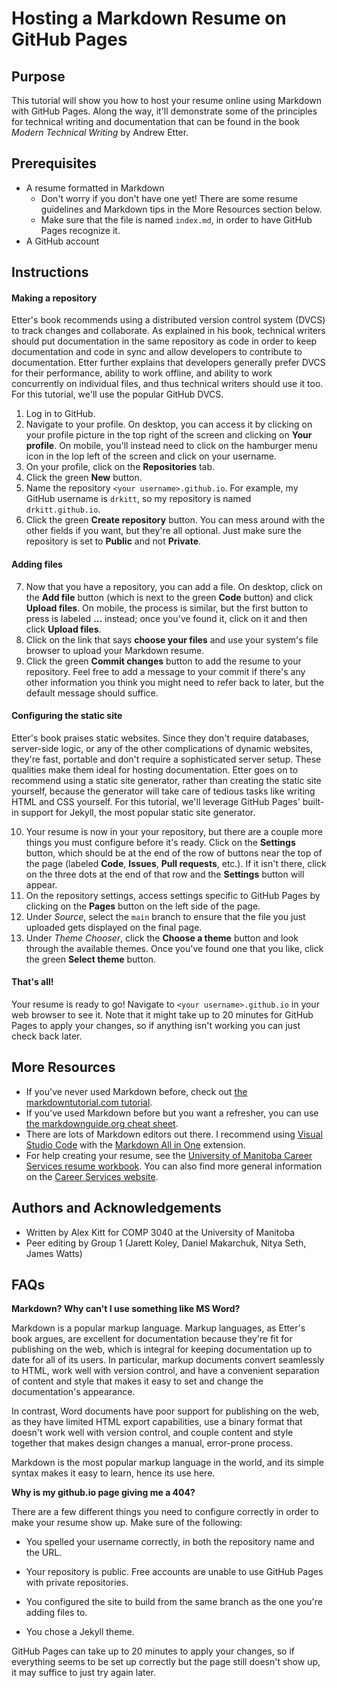 # Hosting a Markdown Resume on GitHub Pages

## Purpose

This tutorial will show you how to host your resume online using Markdown with GitHub Pages. Along the way, it'll demonstrate some of the principles for technical writing and documentation that can be found in the book *Modern Technical Writing* by Andrew Etter.

## Prerequisites

- A resume formatted in Markdown
  - Don't worry if you don't have one yet! There are some resume guidelines and Markdown tips in the More Resources section below.
  - Make sure that the file is named `index.md`, in order to have GitHub Pages recognize it.
- A GitHub account

## Instructions

#### Making a repository

Etter's book recommends using a distributed version control system (DVCS) to track changes and collaborate. As explained in his book, technical writers should put documentation in the same repository as code in order to keep documentation and code in sync and allow developers to contribute to documentation. Etter further explains that developers generally prefer DVCS for their performance, ability to work offline, and ability to work concurrently on individual files, and thus technical writers should use it too. For this tutorial, we'll use the popular GitHub DVCS.

1. Log in to GitHub.
1. Navigate to your profile. On desktop, you can access it by clicking on your profile picture in the top right of the screen and clicking on **Your profile**. On mobile, you'll instead need to click on the hamburger menu icon in the lop left of the screen and click on your username.
1. On your profile, click on the **Repositories** tab.
1. Click the green **New** button.
1. Name the repository `<your username>.github.io`. For example, my GitHub username is `drkitt`, so my repository is named `drkitt.github.io`.
1. Click the green **Create repository** button. You can mess around with the other fields if you want, but they're all optional. Just make sure the repository is set to **Public** and not **Private**.

#### Adding files

7. Now that you have a repository, you can add a file. On desktop, click on the **Add file** button (which is next to the green **Code** button) and click **Upload files**. On mobile, the process is similar, but the first button to press is labeled **...** instead; once you've found it, click on it and then click **Upload files**.
8. Click on the link that says **choose your files** and use your system's file browser to upload your Markdown resume.
9. Click the green **Commit changes** button to add the resume to your repository. Feel free to add a message to your commit if there's any other information you think you might need to refer back to later, but the default message should suffice.

#### Configuring the static site

Etter's book praises static websites. Since they don't require databases, server-side logic, or any of the other complications of dynamic websites, they're fast, portable and don't require a sophisticated server setup. These qualities make them ideal for hosting documentation. Etter goes on to recommend using a static site generator, rather than creating the static site yourself, because the generator will take care of tedious tasks like writing HTML and CSS yourself. For this tutorial, we'll leverage GitHub Pages' built-in support for Jekyll, the most popular static site generator.

10. Your resume is now in your your repository, but there are a couple more things you must configure before it's ready. Click on the **Settings** button, which should be at the end of the row of buttons near the top of the page (labeled **Code**, **Issues**, **Pull requests**, etc.). If it isn't there, click on the three dots at the end of that row and the **Settings** button will appear.
11. On the repository settings, access settings specific to GitHub Pages by clicking on the **Pages** button on the left side of the page.
12. Under *Source*, select the `main` branch to ensure that the file you just uploaded gets displayed on the final page.
13. Under *Theme Chooser*, click the **Choose a theme** button and look through the available themes. Once you've found one that you like, click the green **Select theme** button.

#### That's all!

Your resume is ready to go! Navigate to `<your username>.github.io` in your web browser to see it. Note that it might take up to 20 minutes for GitHub Pages to apply your changes, so if anything isn't working you can just check back later.

## More Resources

- If you've never used Markdown before, check out [the markdowntutorial.com tutorial](https://www.markdowntutorial.com/).
- If you've used Markdown before but you want a refresher, you can use [the markdownguide.org cheat sheet](https://www.markdownguide.org/cheat-sheet).
- There are lots of Markdown editors out there. I recommend using [Visual Studio Code](https://code.visualstudio.com/) with the [Markdown All in One](https://marketplace.visualstudio.com/items?itemName=yzhang.markdown-all-in-one) extension.
- For help creating your resume, see the [University of Manitoba Career Services resume workbook](https://umanitoba.ca/career-services/sites/career-services/files/2021-05/Online_Resume_Book.pdf). You can also find more general information on the [Career Services website](https://umanitoba.ca/career-services/).

## Authors and Acknowledgements

- Written by Alex Kitt for COMP 3040 at the University of Manitoba
- Peer editing by Group 1 (Jarett Koley, Daniel Makarchuk, Nitya Seth, James Watts)

## FAQs

**Markdown? Why can't I use something like MS Word?**

Markdown is a popular markup language. Markup languages, as Etter's book argues, are excellent for documentation because they're fit for publishing on the web, which is integral for keeping documentation up to date for all of its users. In particular, markup documents convert seamlessly to HTML, work well with version control, and have a convenient separation of content and style that makes it easy to set and change the documentation's appearance.

In contrast, Word documents have poor support for publishing on the web, as they have limited HTML export capabilities, use a binary format that doesn't work well with version control, and couple content and style together that makes design changes a manual, error-prone process.

Markdown is the most popular markup language in the world, and its simple syntax makes it easy to learn, hence its use here.

**Why is my github.io page giving me a 404?**

There are a few different things you need to configure correctly in order to make your resume show up. Make sure of the following:

- You spelled your username correctly, in both the repository name and the URL.
- Your repository is public. Free accounts are unable to use GitHub Pages with private repositories.

- You configured the site to build from the same branch as the one you're adding files to.
- You chose a Jekyll theme.

GitHub Pages can take up to 20 minutes to apply your changes, so if everything seems to be set up correctly but the page still doesn't show up, it may suffice to just try again later.
